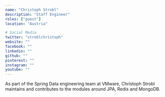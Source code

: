 ```yaml
---
name: "Christoph Strobl"
description: "Staff Engineer"
roles: ["guest"]
location: "Austria"

# Social Media
twitter: "stroblchristoph"
website: ""
facebook: ""
linkedin: ""
github: ""
pinterest: ""
instagram: ""
youtube: ""
---
```


As part of the Spring Data engineering team at VMware, Christoph Strobl maintains and contributes to the modules around JPA, Redis and MongoDB.
